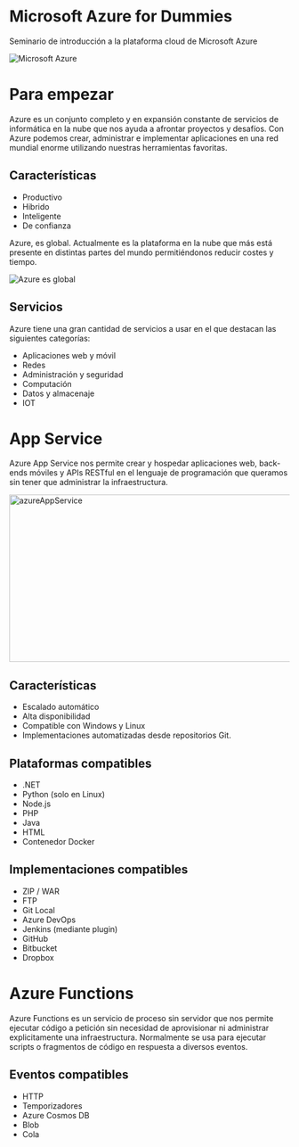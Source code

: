 # Microsoft Azure for Dummies
Seminario de introducción a la plataforma cloud de Microsoft Azure

![Microsoft Azure](https://ktconnections.com/images/easyblog_articles/658/microsoft-azure-500x500.png)

# Para empezar
Azure es un conjunto completo y en expansión constante de servicios de informática en la nube que nos ayuda a afrontar proyectos y desafíos. Con Azure podemos crear, administrar e implementar aplicaciones en una red mundial enorme utilizando nuestras herramientas favoritas.

## Características
- Productivo
- Hibrido
- Inteligente
- De confianza

Azure, es global. Actualmente es la plataforma en la nube que más está presente en distintas partes del mundo permitiéndonos reducir costes y tiempo.

![Azure es global](https://www.thomasmaurer.ch/wp-content/uploads/2019/08/Microsoft-Azure-Regions-Map-with-Swiss-Azure-Regions-Switzerland.jpg)

## Servicios
Azure tiene una gran cantidad de servicios a usar en el que destacan las siguientes categorías:

- Aplicaciones web y móvil
- Redes
- Administración y seguridad
- Computación
- Datos y almacenaje
- IOT


# App Service
Azure App Service nos permite crear y hospedar aplicaciones web, back-ends móviles y APIs RESTful en el lenguaje de programación que queramos sin tener que administrar la infraestructura.

<img src="https://slideplayer.com/slide/12341982/73/images/2/Azure+App+Service+Family.jpg" alt="azureAppService" width="530" height="300"></img>

## Características
- Escalado automático
- Alta disponibilidad
- Compatible con Windows y Linux
- Implementaciones automatizadas desde repositorios Git.

## Plataformas compatibles
- .NET
- Python (solo en Linux)
- Node.js
- PHP
- Java
- HTML
- Contenedor Docker

## Implementaciones compatibles
- ZIP / WAR
- FTP
- Git Local
- Azure DevOps
- Jenkins (mediante plugin)
- GitHub
- Bitbucket
- Dropbox

# Azure Functions
Azure Functions es un servicio de proceso sin servidor que nos permite ejecutar código a petición sin necesidad de aprovisionar ni administrar explicitamente una infraestructura. Normalmente se usa para ejecutar scripts o fragmentos de código en respuesta a diversos eventos.

## Eventos compatibles
- HTTP
- Temporizadores
- Azure Cosmos DB
- Blob
- Cola

